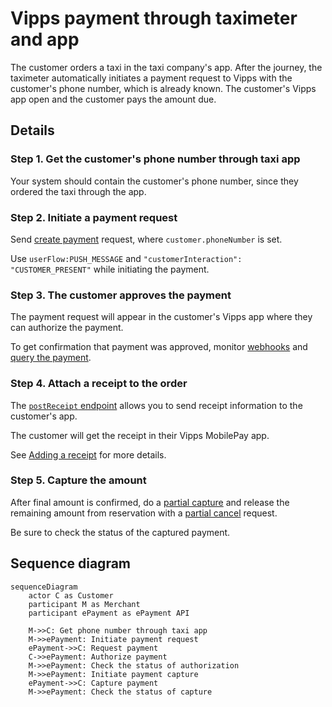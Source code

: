 <!-- START_METADATA
---
sidebar_position: 103
hide_table_of_contents: false
pagination_next: null
pagination_prev: null
---
END_METADATA -->

# Vipps payment through taximeter and app

The customer orders a taxi in the taxi company's app. After the journey, the taximeter automatically initiates a payment request to Vipps with the customer's phone number, which is already known.
The customer's Vipps app open and the customer pays the amount due.



## Details

### Step 1. Get the customer's phone number through taxi app

Your system should contain the customer's phone number, since they ordered the taxi through the app.

### Step 2. Initiate a payment request

Send
[create payment](https://developer.vippsmobilepay.com/api/epayment#tag/CreatePayments) request, where `customer.phoneNumber` is set.

Use `userFlow:PUSH_MESSAGE` and `"customerInteraction": "CUSTOMER_PRESENT"` while initiating the payment.

### Step 3. The customer approves the payment

The payment request will appear in the customer's Vipps app where they can authorize the payment.

To get confirmation that payment was approved, monitor
[webhooks](https://developer.vippsmobilepay.com/docs/APIs/webhooks-api) and
[query the payment](https://developer.vippsmobilepay.com/api/epayment#tag/QueryPayments/operation/getPayment).

### Step 4. Attach a receipt to the order

The
[`postReceipt` endpoint](https://developer.vippsmobilepay.com/api/order-management/#operation/postReceiptV2)
allows you to send receipt information to the customer's app.

The customer will get the receipt in their Vipps MobilePay app.

See
[Adding a receipt](https://developer.vippsmobilepay.com/docs/APIs/order-management-api/vipps-order-management-api/#adding-a-receipt)
for more details.

### Step 5. Capture the amount

After final amount is confirmed, do a [partial capture](https://developer.vippsmobilepay.com/docs/APIs/epayment-api/operations/capture#partial-capture)
and release the remaining amount from reservation with a [partial cancel](https://developer.vippsmobilepay.com/docs/APIs/epayment-api/operations/cancel#cancel-after-a-partial-capture) request.

Be sure to check the status of the captured payment.

## Sequence diagram

``` mermaid
sequenceDiagram
    actor C as Customer
    participant M as Merchant
    participant ePayment as ePayment API

    M->>C: Get phone number through taxi app
    M->>ePayment: Initiate payment request
    ePayment->>C: Request payment
    C->>ePayment: Authorize payment
    M->>ePayment: Check the status of authorization
    M->>ePayment: Initiate payment capture
    ePayment->>C: Capture payment
    M->>ePayment: Check the status of capture
```
